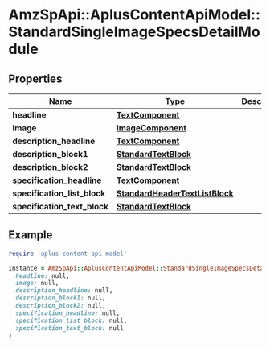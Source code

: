 # AmzSpApi::AplusContentApiModel::StandardSingleImageSpecsDetailModule

## Properties

| Name | Type | Description | Notes |
| ---- | ---- | ----------- | ----- |
| **headline** | [**TextComponent**](TextComponent.md) |  | [optional] |
| **image** | [**ImageComponent**](ImageComponent.md) |  | [optional] |
| **description_headline** | [**TextComponent**](TextComponent.md) |  | [optional] |
| **description_block1** | [**StandardTextBlock**](StandardTextBlock.md) |  | [optional] |
| **description_block2** | [**StandardTextBlock**](StandardTextBlock.md) |  | [optional] |
| **specification_headline** | [**TextComponent**](TextComponent.md) |  | [optional] |
| **specification_list_block** | [**StandardHeaderTextListBlock**](StandardHeaderTextListBlock.md) |  | [optional] |
| **specification_text_block** | [**StandardTextBlock**](StandardTextBlock.md) |  | [optional] |

## Example

```ruby
require 'aplus-content-api-model'

instance = AmzSpApi::AplusContentApiModel::StandardSingleImageSpecsDetailModule.new(
  headline: null,
  image: null,
  description_headline: null,
  description_block1: null,
  description_block2: null,
  specification_headline: null,
  specification_list_block: null,
  specification_text_block: null
)
```

